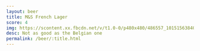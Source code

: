 ```yaml
---
layout: beer
title: M&S French Lager
score: 4
img: https://scontent.xx.fbcdn.net/v/t1.0-0/p480x480/486557_10151563840963745_1674492557_n.jpg?oh=b5d9acd9c3ef574cb423929e25183562&oe=5870C881
desc: Not as good as the Belgian one
permalink: /beer/:title.html
---
```


